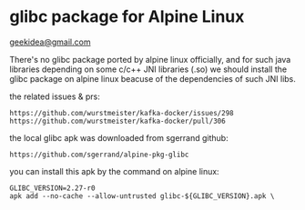 # glibc package for Alpine Linux

geekidea@gmail.com

There's no glibc package ported by alpine linux officially, and for such java
libraries depending on some c/c++ JNI libraries (.so) we should install the 
glibc package on alpine linux beacuse of the dependencies of such JNI libs.

the related issues & prs:
```
https://github.com/wurstmeister/kafka-docker/issues/298
https://github.com/wurstmeister/kafka-docker/pull/306 
```

the local glibc apk was downloaded from sgerrand github:
```
https://github.com/sgerrand/alpine-pkg-glibc
```

you can install this apk by the command on alpine linux:
```
GLIBC_VERSION=2.27-r0
apk add --no-cache --allow-untrusted glibc-${GLIBC_VERSION}.apk \
```
